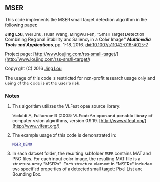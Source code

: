 ## MSER
This code implements the MSER small target detection algorithm in the following paper:

**Jing Lou**, Wei Zhu, Huan Wang, Mingwu Ren, "Small Target Detection Combining Regional Stability and Saliency in a Color Image," ***Multimedia Tools and Applications***, pp. 1-18, 2016. [doi:10.1007/s11042-016-4025-7](http://link.springer.com/article/10.1007/s11042-016-4025-7)

Project page: [http://www.loujing.com/rss-small-target/](http://www.loujing.com/rss-small-target/)

Copyright (C) 2016 [Jing Lou](http://www.loujing.com)

The usage of this code is restricted for non-profit research usage only and using of the code is at the user's risk.


### Notes

 1. This algorithm utilizes the VLFeat open source library:

	Vedaldi A, Fulkerson B (2008) VLFeat: An open and portable library of computer vision algorithms, version 0.9.19. [http://www.vlfeat.org/](http://www.vlfeat.org/)

 2. The example usage of this code is demonstrated in:
	```matlab
	MSER_DEMO
	```

 3. In each dataset folder, the resulting subfolder `MSER` contains MAT and PNG files. For each input color image, the resulting MAT file is a structure array "MSERs". Each structure element in "MSERs" includes two specified properties of a detected small target: Pixel List and Bounding Box.